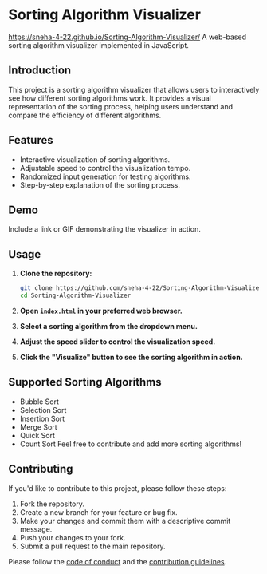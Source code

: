 # Sorting Algorithm Visualizer
https://sneha-4-22.github.io/Sorting-Algorithm-Visualizer/
A web-based sorting algorithm visualizer implemented in JavaScript.

## Introduction

This project is a sorting algorithm visualizer that allows users to interactively see how different sorting algorithms work. It provides a visual representation of the sorting process, helping users understand and compare the efficiency of different algorithms.

## Features

- Interactive visualization of sorting algorithms.
- Adjustable speed to control the visualization tempo.
- Randomized input generation for testing algorithms.
- Step-by-step explanation of the sorting process.

## Demo

Include a link or GIF demonstrating the visualizer in action.

## Usage

1. **Clone the repository:**

    ```bash
    git clone https://github.com/sneha-4-22/Sorting-Algorithm-Visualizer.git
    cd Sorting-Algorithm-Visualizer
    ```

2. **Open `index.html` in your preferred web browser.**

3. **Select a sorting algorithm from the dropdown menu.**

4. **Adjust the speed slider to control the visualization speed.**

5. **Click the "Visualize" button to see the sorting algorithm in action.**

## Supported Sorting Algorithms

- Bubble Sort
- Selection Sort
- Insertion Sort
- Merge Sort
- Quick Sort
- Count Sort 
Feel free to contribute and add more sorting algorithms!

## Contributing

If you'd like to contribute to this project, please follow these steps:

1. Fork the repository.
2. Create a new branch for your feature or bug fix.
3. Make your changes and commit them with a descriptive commit message.
4. Push your changes to your fork.
5. Submit a pull request to the main repository.

Please follow the [code of conduct](CODE_OF_CONDUCT.md) and the [contribution guidelines](CONTRIBUTING.md).

